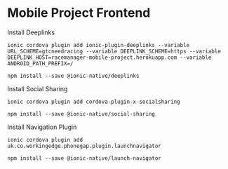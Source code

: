 # Mobile Project Frontend


Install Deeplinks

```ionic cordova plugin add ionic-plugin-deeplinks --variable URL_SCHEME=gtcneedracing --variable DEEPLINK_SCHEME=https --variable DEEPLINK_HOST=racemanager-mobile-project.herokuapp.com --variable ANDROID_PATH_PREFIX=/```

```npm install --save @ionic-native/deeplinks```

Install Social Sharing

```ionic cordova plugin add cordova-plugin-x-socialsharing```

```npm install --save @ionic-native/social-sharing```

Install Navigation Plugin

```ionic cordova plugin add uk.co.workingedge.phonegap.plugin.launchnavigator```

```npm install --save @ionic-native/launch-navigator```
